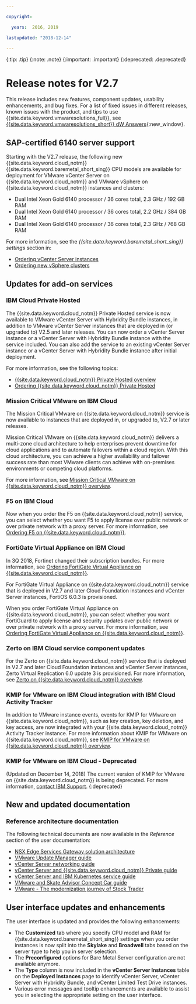 ```yaml
---

copyright:

  years:  2016, 2019

lastupdated: "2018-12-14"

---
```


{:tip: .tip}
{:note: .note}
{:important: .important}
{:deprecated: .deprecated}

# Release notes for V2.7

This release includes new features, component updates, usability enhancements, and bug fixes. For a list of fixed issues in different releases, known issues with the product, and tips to use {{site.data.keyword.vmwaresolutions_full}}, see [{{site.data.keyword.vmwaresolutions_short}} dW Answers](https://developer.ibm.com/answers/topics/cloudvmw/){:new_window}.

## SAP-certified 6140 server support

Starting with the V2.7 release, the following new {{site.data.keyword.cloud_notm}} {{site.data.keyword.baremetal_short_sing}} CPU models are available for deployment for VMware vCenter Server on {{site.data.keyword.cloud_notm}} and VMware vSphere on {{site.data.keyword.cloud_notm}} instances and clusters:
* Dual Intel Xeon Gold 6140 processor / 36 cores total, 2.3 GHz / 192 GB RAM
* Dual Intel Xeon Gold 6140 processor / 36 cores total, 2.2 GHz / 384 GB RAM
* Dual Intel Xeon Gold 6140 processor / 36 cores total, 2.3 GHz / 768 GB RAM

For more information, see the *{{site.data.keyword.baremetal_short_sing}} settings* section in:
* [Ordering vCenter Server instances](/docs/services/vmwaresolutions/vcenter?topic=vmware-solutions-ordering-vcenter-server-instances#bare-metal-server-settings)
* [Ordering new vSphere clusters](/docs/services/vmwaresolutions/vsphere?topic=vmware-solutions-ordering-new-vsphere-clusters#bare-metal-server-settings)

## Updates for add-on services

### IBM Cloud Private Hosted

The {{site.data.keyword.cloud_notm}} Private Hosted service is now available to VMware vCenter Server with Hybridity Bundle instances, in addition to VMware vCenter Server instances that are deployed in (or upgraded to) V2.5 and later releases. You can now order a vCenter Server instance or a vCenter Server with Hybridity Bundle instance with the service included. You can also add the service to an existing vCenter Server instance or a vCenter Server with Hybridity Bundle instance after initial deployment.

For more information, see the following topics:
* [{{site.data.keyword.cloud_notm}} Private Hosted overview](/docs/services/vmwaresolutions/services?topic=vmware-solutions-ibm-cloud-private-hosted-overview)
* [Ordering {{site.data.keyword.cloud_notm}} Private Hosted](/docs/services/vmwaresolutions/services?topic=vmware-solutions-ordering-ibm-cloud-private-hosted)

### Mission Critical VMware on IBM Cloud

The Mission Critical VMware on {{site.data.keyword.cloud_notm}} service is now available to instances that are deployed in, or upgraded to, V2.7 or later releases.

Mission Critical VMware on {{site.data.keyword.cloud_notm}} delivers a multi-zone cloud architecture to help enterprises prevent downtime for cloud applications and to automate failovers within a cloud region. With this cloud architecture, you can achieve a higher availability and failover success rate than most VMware clients can achieve with on-premises environments or competing cloud platforms.

For more information, see [Mission Critical VMware on {{site.data.keyword.cloud_notm}} overview](/docs/services/vmwaresolutions/services?topic=vmware-solutions-mission-critical-vmware-on-ibm-cloud-overview).

### F5 on IBM Cloud

Now when you order the F5 on {{site.data.keyword.cloud_notm}} service, you can select whether you want F5 to apply license over public network or over private network with a proxy server. For more information, see [Ordering F5 on {{site.data.keyword.cloud_notm}}](/docs/services/vmwaresolutions/services?topic=vmware-solutions-ordering-f5-on-ibm-cloud).

### FortiGate Virtual Appliance on IBM Cloud

In 3Q 2018, Fortinet changed their subscription bundles. For more information, see [Ordering FortiGate Virtual Appliance on {{site.data.keyword.cloud_notm}}](/docs/services/vmwaresolutions/services?topic=vmware-solutions-ordering-fortigate-virtual-appliance-on-ibm-cloud).

For FortiGate Virtual Appliance on {{site.data.keyword.cloud_notm}} service that is deployed in V2.7 and later Cloud Foundation instances and vCenter Server instances, FortiOS 6.0.3 is provisioned.

When you order FortiGate Virtual Appliance on {{site.data.keyword.cloud_notm}}, you can select whether you want FortiGuard to apply license and security updates over public network or over private network with a proxy server. For more information, see [Ordering FortiGate Virtual Appliance on {{site.data.keyword.cloud_notm}}](/docs/services/vmwaresolutions/services?topic=vmware-solutions-ordering-fortigate-virtual-appliance-on-ibm-cloud).

### Zerto on IBM Cloud service component updates

For the Zerto on {{site.data.keyword.cloud_notm}} service that is deployed in V2.7 and later Cloud Foundation instances and vCenter Server instances, Zerto Virtual Replication 6.0 update 3 is provisioned. For more information, see [Zerto on {{site.data.keyword.cloud_notm}} overview](/docs/services/vmwaresolutions/services?topic=vmware-solutions-zerto-on-ibm-cloud-overview).

### KMIP for VMware on IBM Cloud integration with IBM Cloud Activity Tracker

In addition to VMware instance events, events for KMIP for VMware on {{site.data.keyword.cloud_notm}}, such as key creation, key deletion, and key access, are now integrated with your {{site.data.keyword.cloud_notm}} Activity Tracker instance. For more information about KMIP for WMware on {{site.data.keyword.cloud_notm}}, see [KMIP for VMware on {{site.data.keyword.cloud_notm}} overview](/docs/services/vmwaresolutions/services/kmip_considerations.html).

### KMIP for VMware on IBM Cloud - Deprecated

(Updated on December 14, 2018) The current version of KMIP for VMware on {{site.data.keyword.cloud_notm}} is being deprecated. For more information, [contact IBM Support](/docs/services/vmwaresolutions/vmonic?topic=vmware-solutions-contacting-ibm-support).
{:deprecated}

## New and updated documentation

### Reference architecture documentation

The following technical documents are now available in the *Reference* section of the user documentation:

* [NSX Edge Services Gateway solution architecture](/docs/services/vmwaresolutions/archiref/nsx?topic=vmware-solutions-about-nsx-edge-services-gateway)
* [VMware Update Manager guide](/docs/services/vmwaresolutions/archiref/vum?topic=vmware-solutions-vmware-update-manager-introduction)
* [vCenter Server networking guide](/docs/services/vmwaresolutions/archiref/vcsnsxt?topic=vmware-solutions-vcenter-server-networking-introduction)
* [vCenter Server and {{site.data.keyword.cloud_notm}} Private guide](/docs/services/vmwaresolutions/archiref/vcsicp?topic=vmware-solutions-vmware-vcenter-server-on-ibm-cloud-and-ibm-cloud-private-introduction)
* [vCenter Server and IBM Kubernetes service guide](/docs/services/vmwaresolutions/archiref/vcsiks?topic=vmware-solutions-vcenter-server-and-ibm-cloud-kubernetes-service-introduction)
* [VMware and Skate Advisor Concept Car guide](/docs/services/vmwaresolutions/archiref/vcscar?topic=vmware-solutions-vmware-and-skate-advisor-concept-car-introduction)
* [VMware - The modernization journey of Stock Trader](/docs/services/vmwaresolutions/archiref/vcscontent?topic=vmware-solutions-modernization-journey)

## User interface updates and enhancements

The user interface is updated and provides the following enhancements:

* The **Customized** tab where you specify CPU model and RAM for {{site.data.keyword.baremetal_short_sing}} settings when you order instances is now split into the **Skylake** and **Broadwell** tabs based on the server type to help you in server selection.
* The **Preconfigured** options for Bare Metal Server configuration are not available anymore.
* The **Type** column is now included in the **vCenter Server Instances** table on the **Deployed Instances** page to identify vCenter Server, vCenter Server with Hybridity Bundle, and vCenter Limited Test Drive instances.
* Various error messages and tooltip enhancements are available to assist you in selecting the appropriate setting on the user interface.
